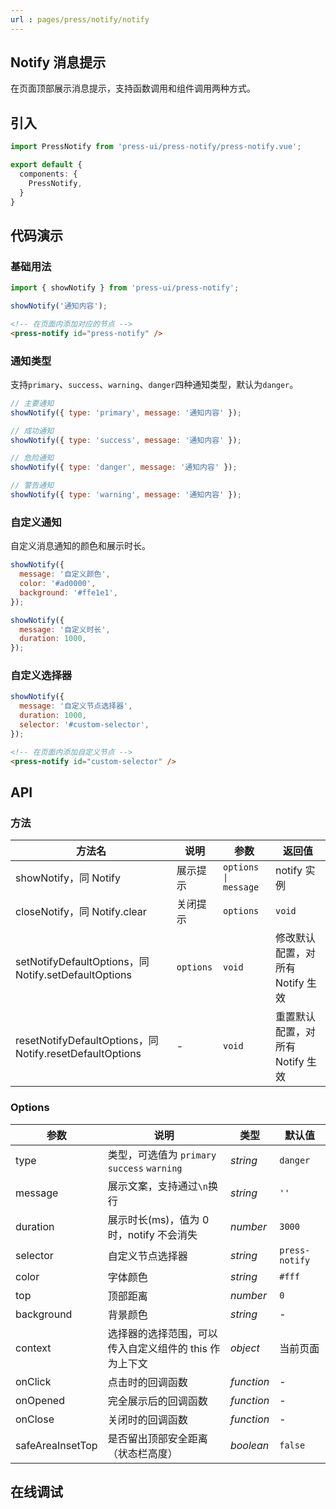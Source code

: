 ```yaml
---
url : pages/press/notify/notify
---
```


## Notify 消息提示

在页面顶部展示消息提示，支持函数调用和组件调用两种方式。

## 引入

```ts
import PressNotify from 'press-ui/press-notify/press-notify.vue';

export default {
  components: {
    PressNotify,
  }
}
```

## 代码演示

### 基础用法

```js
import { showNotify } from 'press-ui/press-notify';

showNotify('通知内容');
```

```html
<!-- 在页面内添加对应的节点 -->
<press-notify id="press-notify" />
```

### 通知类型

支持`primary`、`success`、`warning`、`danger`四种通知类型，默认为`danger`。

```js
// 主要通知
showNotify({ type: 'primary', message: '通知内容' });

// 成功通知
showNotify({ type: 'success', message: '通知内容' });

// 危险通知
showNotify({ type: 'danger', message: '通知内容' });

// 警告通知
showNotify({ type: 'warning', message: '通知内容' });
```

### 自定义通知

自定义消息通知的颜色和展示时长。

```js
showNotify({
  message: '自定义颜色',
  color: '#ad0000',
  background: '#ffe1e1',
});

showNotify({
  message: '自定义时长',
  duration: 1000,
});
```

### 自定义选择器

```js
showNotify({
  message: '自定义节点选择器',
  duration: 1000,
  selector: '#custom-selector',
});
```

```html
<!-- 在页面内添加自定义节点 -->
<press-notify id="custom-selector" />
```

## API

### 方法

| 方法名                                                   | 说明      | 参数                 | 返回值                           |
| -------------------------------------------------------- | --------- | -------------------- | -------------------------------- |
| showNotify，同 Notify                                    | 展示提示  | `options \| message` | notify 实例                      |
| closeNotify，同 Notify.clear                             | 关闭提示  | `options`            | `void`                           |
| setNotifyDefaultOptions，同 Notify.setDefaultOptions     | `options` | `void`               | 修改默认配置，对所有 Notify 生效 |
| resetNotifyDefaultOptions，同 Notify.resetDefaultOptions | -         | `void`               | 重置默认配置，对所有 Notify 生效 |

### Options

| 参数             | 说明                                                   | 类型       | 默认值         |
| ---------------- | ------------------------------------------------------ | ---------- | -------------- |
| type             | 类型，可选值为 `primary` `success` `warning`           | _string_   | `danger`       |
| message          | 展示文案，支持通过`\n`换行                             | _string_   | `''`           |
| duration         | 展示时长(ms)，值为 0 时，notify 不会消失               | _number_   | `3000`         |
| selector         | 自定义节点选择器                                       | _string_   | `press-notify` |
| color            | 字体颜色                                               | _string_   | `#fff`         |
| top              | 顶部距离                                               | _number_   | `0`            |
| background       | 背景颜色                                               | _string_   | -              |
| context          | 选择器的选择范围，可以传入自定义组件的 this 作为上下文 | _object_   | 当前页面       |
| onClick          | 点击时的回调函数                                       | _function_ | -              |
| onOpened         | 完全展示后的回调函数                                   | _function_ | -              |
| onClose          | 关闭时的回调函数                                       | _function_ | -              |
| safeAreaInsetTop | 是否留出顶部安全距离（状态栏高度）                     | _boolean_  | `false`        |


## 在线调试

<debug-online />
